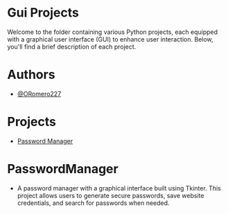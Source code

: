 # Gui Projects

Welcome to the folder containing various Python projects, each equipped with a graphical user interface (GUI) to enhance user interaction. Below, you'll find a brief description of each project.

# Authors

- [@ORomero227](https://www.github.com/ORomero227)

# **Projects**
- [Password Manager](#PasswordManager)

# PasswordManager
- A password manager with a graphical interface built using Tkinter. This project allows users to generate secure passwords, save website credentials, and search for passwords when needed.
